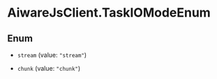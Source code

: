 # AiwareJsClient.TaskIOModeEnum

## Enum


* `stream` (value: `"stream"`)

* `chunk` (value: `"chunk"`)



